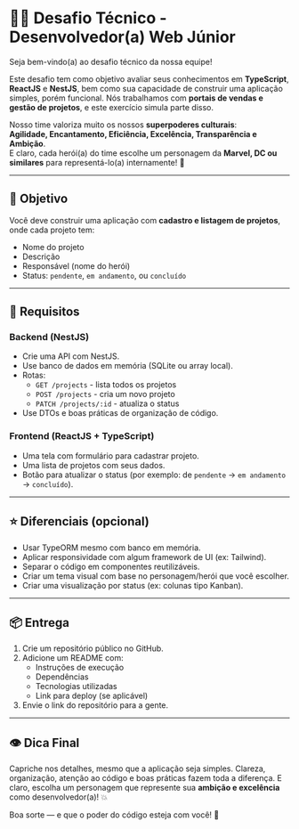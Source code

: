 # 🧑‍💻 Desafio Técnico - Desenvolvedor(a) Web Júnior

Seja bem-vindo(a) ao desafio técnico da nossa equipe!

Este desafio tem como objetivo avaliar seus conhecimentos em **TypeScript**, **ReactJS** e **NestJS**, bem como sua capacidade de construir uma aplicação simples, porém funcional. Nós trabalhamos com **portais de vendas e gestão de projetos**, e este exercício simula parte disso.

Nosso time valoriza muito os nossos **superpoderes culturais**:  
**Agilidade, Encantamento, Eficiência, Excelência, Transparência e Ambição**.  
E claro, cada herói(a) do time escolhe um personagem da **Marvel, DC ou similares** para representá-lo(a) internamente! 🦸

---

## 🎯 Objetivo

Você deve construir uma aplicação com **cadastro e listagem de projetos**, onde cada projeto tem:

- Nome do projeto
- Descrição
- Responsável (nome do herói)
- Status: `pendente`, `em andamento`, ou `concluído`

---

## 🧰 Requisitos

### Backend (NestJS)
- Crie uma API com NestJS.
- Use banco de dados em memória (SQLite ou array local).
- Rotas:
  - `GET /projects` - lista todos os projetos
  - `POST /projects` - cria um novo projeto
  - `PATCH /projects/:id` - atualiza o status
- Use DTOs e boas práticas de organização de código.

### Frontend (ReactJS + TypeScript)
- Uma tela com formulário para cadastrar projeto.
- Uma lista de projetos com seus dados.
- Botão para atualizar o status (por exemplo: de `pendente` → `em andamento` → `concluído`).

---

## ⭐ Diferenciais (opcional)

- Usar TypeORM mesmo com banco em memória.
- Aplicar responsividade com algum framework de UI (ex: Tailwind).
- Separar o código em componentes reutilizáveis.
- Criar um tema visual com base no personagem/herói que você escolher.
- Criar uma visualização por status (ex: colunas tipo Kanban).

---

## 📦 Entrega

1. Crie um repositório público no GitHub.
2. Adicione um README com:
   - Instruções de execução
   - Dependências
   - Tecnologias utilizadas
   - Link para deploy (se aplicável)
3. Envie o link do repositório para a gente.

---

## 👁️ Dica Final

Capriche nos detalhes, mesmo que a aplicação seja simples. Clareza, organização, atenção ao código e boas práticas fazem toda a diferença. E claro, escolha um personagem que represente sua **ambição e excelência** como desenvolvedor(a)! 💥

Boa sorte — e que o poder do código esteja com você! 🚀
